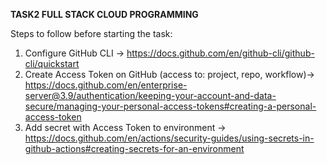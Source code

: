 **TASK2 FULL STACK CLOUD PROGRAMMING**

Steps to follow before starting the task:
1. Configure GitHub CLI -> https://docs.github.com/en/github-cli/github-cli/quickstart
2. Create Access Token on GitHub (access to: project, repo, workflow)-> https://docs.github.com/en/enterprise-server@3.9/authentication/keeping-your-account-and-data-secure/managing-your-personal-access-tokens#creating-a-personal-access-token
3. Add secret with Access Token to environment -> https://docs.github.com/en/actions/security-guides/using-secrets-in-github-actions#creating-secrets-for-an-environment
